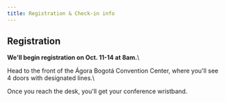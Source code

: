 ```yaml
---
title: Registration & Check-in info
---
```

## **Registration**

**We'll begin registration on Oct. 11-14 at 8am.**\

Head to the front of the Ágora Bogotá Convention Center, where you'll see 4 doors with designated lines.\

Once you reach the desk, you'll get your conference wristband.